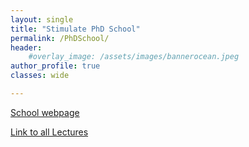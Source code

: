 ```yaml
---
layout: single
title: "Stimulate PhD School"
permalink: /PhDSchool/
header:
    #overlay_image: /assets/images/bannerocean.jpeg
author_profile: true
classes: wide

---
```


[School webpage](https://stimulateworkshop2020.wordpress.com/)

[Link to all Lectures](https://www.dropbox.com/sh/i1p4mqqgvf1khij/AADIoZzG1RFstXiEVjO6AAq0a?dl=0)




